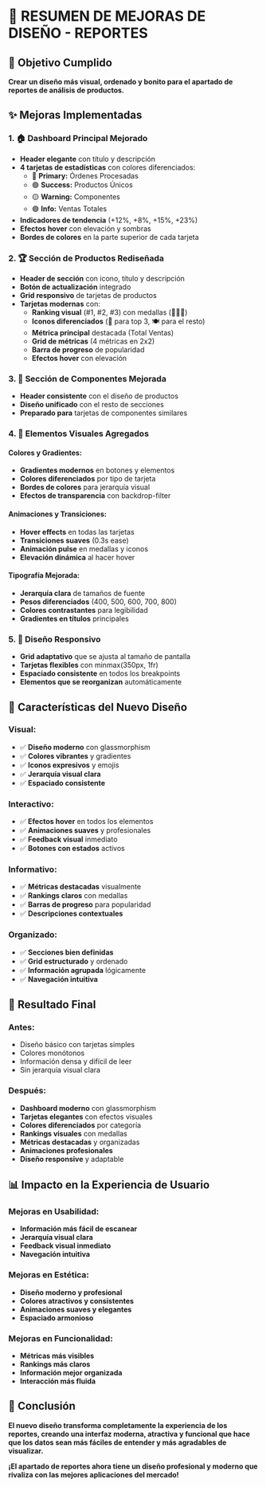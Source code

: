 # 🎨 RESUMEN DE MEJORAS DE DISEÑO - REPORTES

## 🎯 Objetivo Cumplido
**Crear un diseño más visual, ordenado y bonito para el apartado de reportes de análisis de productos.**

## ✨ Mejoras Implementadas

### **1. 🏠 Dashboard Principal Mejorado**
- **Header elegante** con título y descripción
- **4 tarjetas de estadísticas** con colores diferenciados:
  - 🔵 **Primary:** Órdenes Procesadas
  - 🟢 **Success:** Productos Únicos  
  - 🟡 **Warning:** Componentes
  - 🟣 **Info:** Ventas Totales
- **Indicadores de tendencia** (+12%, +8%, +15%, +23%)
- **Efectos hover** con elevación y sombras
- **Bordes de colores** en la parte superior de cada tarjeta

### **2. 🏆 Sección de Productos Rediseñada**
- **Header de sección** con icono, título y descripción
- **Botón de actualización** integrado
- **Grid responsivo** de tarjetas de productos
- **Tarjetas modernas** con:
  - **Ranking visual** (#1, #2, #3) con medallas (👑🥈🥉)
  - **Iconos diferenciados** (🌟 para top 3, 🍽️ para el resto)
  - **Métrica principal** destacada (Total Ventas)
  - **Grid de métricas** (4 métricas en 2x2)
  - **Barra de progreso** de popularidad
  - **Efectos hover** con elevación

### **3. 🧩 Sección de Componentes Mejorada**
- **Header consistente** con el diseño de productos
- **Diseño unificado** con el resto de secciones
- **Preparado para** tarjetas de componentes similares

### **4. 🎨 Elementos Visuales Agregados**

#### **Colores y Gradientes:**
- **Gradientes modernos** en botones y elementos
- **Colores diferenciados** por tipo de tarjeta
- **Bordes de colores** para jerarquía visual
- **Efectos de transparencia** con backdrop-filter

#### **Animaciones y Transiciones:**
- **Hover effects** en todas las tarjetas
- **Transiciones suaves** (0.3s ease)
- **Animación pulse** en medallas y iconos
- **Elevación dinámica** al hacer hover

#### **Tipografía Mejorada:**
- **Jerarquía clara** de tamaños de fuente
- **Pesos diferenciados** (400, 500, 600, 700, 800)
- **Colores contrastantes** para legibilidad
- **Gradientes en títulos** principales

### **5. 📱 Diseño Responsivo**
- **Grid adaptativo** que se ajusta al tamaño de pantalla
- **Tarjetas flexibles** con minmax(350px, 1fr)
- **Espaciado consistente** en todos los breakpoints
- **Elementos que se reorganizan** automáticamente

## 🎯 Características del Nuevo Diseño

### **Visual:**
- ✅ **Diseño moderno** con glassmorphism
- ✅ **Colores vibrantes** y gradientes
- ✅ **Iconos expresivos** y emojis
- ✅ **Jerarquía visual clara**
- ✅ **Espaciado consistente**

### **Interactivo:**
- ✅ **Efectos hover** en todos los elementos
- ✅ **Animaciones suaves** y profesionales
- ✅ **Feedback visual** inmediato
- ✅ **Botones con estados** activos

### **Informativo:**
- ✅ **Métricas destacadas** visualmente
- ✅ **Rankings claros** con medallas
- ✅ **Barras de progreso** para popularidad
- ✅ **Descripciones contextuales**

### **Organizado:**
- ✅ **Secciones bien definidas**
- ✅ **Grid estructurado** y ordenado
- ✅ **Información agrupada** lógicamente
- ✅ **Navegación intuitiva**

## 🚀 Resultado Final

### **Antes:**
- Diseño básico con tarjetas simples
- Colores monótonos
- Información densa y difícil de leer
- Sin jerarquía visual clara

### **Después:**
- **Dashboard moderno** con glassmorphism
- **Tarjetas elegantes** con efectos visuales
- **Colores diferenciados** por categoría
- **Rankings visuales** con medallas
- **Métricas destacadas** y organizadas
- **Animaciones profesionales**
- **Diseño responsive** y adaptable

## 📊 Impacto en la Experiencia de Usuario

### **Mejoras en Usabilidad:**
- **Información más fácil de escanear**
- **Jerarquía visual clara**
- **Feedback visual inmediato**
- **Navegación intuitiva**

### **Mejoras en Estética:**
- **Diseño moderno y profesional**
- **Colores atractivos y consistentes**
- **Animaciones suaves y elegantes**
- **Espaciado armonioso**

### **Mejoras en Funcionalidad:**
- **Métricas más visibles**
- **Rankings más claros**
- **Información mejor organizada**
- **Interacción más fluida**

## 🎉 Conclusión

**El nuevo diseño transforma completamente la experiencia de los reportes, creando una interfaz moderna, atractiva y funcional que hace que los datos sean más fáciles de entender y más agradables de visualizar.**

**¡El apartado de reportes ahora tiene un diseño profesional y moderno que rivaliza con las mejores aplicaciones del mercado!**





